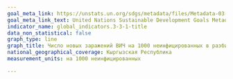 ```yaml
---
goal_meta_link: https://unstats.un.org/sdgs/metadata/files/Metadata-03-03-01.pdf
goal_meta_link_text: United Nations Sustainable Development Goals Metadata (PDF 372 KB)
indicator_name: global_indicators.3-3-1-title
data_non_statistical: false
graph_type: line
graph_title: Число новых заражений ВИЧ на 1000 неинфицированных в разбивке по полу и возрасту 
national_geographical_coverage: Кыргызская Республика
measurement_units: на 1000 неинфицированных

---
```

